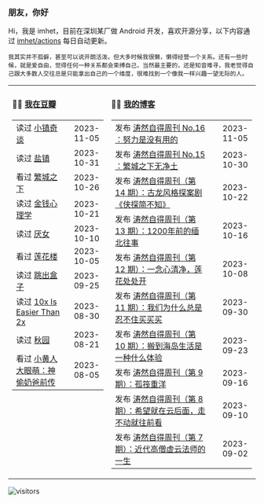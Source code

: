 ### 朋友，你好

Hi，我是 imhet，目前在深圳某厂做 Android 开发，喜欢开源分享，以下内容通过 <a href="https://github.com/imhet/imhet/actions" target="_blank">imhet/actions</a> 每日自动更新。

<!-- juzi starts -->
```
我其实并不孤僻，甚至可以说开朗活泼。但大多时候我很懒，懒得经营一个关系。还有一些时候，就是爱自由，觉得任何一种关系都会束缚自己，当然最主要的，还是知音难寻，我老觉得自己跟大多数人交往总是只能拿出自己的一个维度，很难找到一个像我一样兴趣一望无际的人。
```
<!-- juzi ends -->


<table width="900px">
<tr>
<td valign="top" width="40%">

#### 🤾‍♂️  <a href="https://www.douban.com/people/heyitao/" target="_blank">我在豆瓣</a>

<!-- douban starts -->
| | |
 |:------------- | -------------: |
| 读过 <a href='https://book.douban.com/subject/35556905/' target='_blank'>小镇奇谈</a> | 2023-11-05 |
| 读过 <a href='https://book.douban.com/subject/36193112/' target='_blank'>盐镇</a> | 2023-10-31 |
| 看过 <a href='http://movie.douban.com/subject/35725842/' target='_blank'>繁城之下</a> | 2023-10-26 |
| 读过 <a href='https://book.douban.com/subject/36415996/' target='_blank'>金钱心理学</a> | 2023-10-21 |
| 读过 <a href='https://book.douban.com/subject/36314870/' target='_blank'>厌女</a> | 2023-10-10 |
| 看过 <a href='http://movie.douban.com/subject/35633163/' target='_blank'>莲花楼</a> | 2023-10-05 |
| 读过 <a href='https://book.douban.com/subject/1175396/' target='_blank'>跳出盒子</a> | 2023-09-25 |
| 读过 <a href='https://book.douban.com/subject/36413459/' target='_blank'>10x Is Easier Than 2x</a> | 2023-08-30 |
| 读过 <a href='https://book.douban.com/subject/34998019/' target='_blank'>秋园</a> | 2023-08-21 |
| 看过 <a href='http://movie.douban.com/subject/26642033/' target='_blank'>小黄人大眼萌：神偷奶爸前传</a> | 2023-08-05 |
<!-- douban ends -->

</td>


<td valign="top" width="60%">

#### 🤹‍♀️ <a href="https://heyitao.com/" target="_blank">我的博客</a>

<!-- blog starts -->
| | |
 |:------------- | -------------: |
| 发布 <a href='http://heyitao.com/post/beyond-code-weekly-016' target='_blank'>涛然自得周刊 No.16 ：努力是没有用的</a> | 2023-11-05 |
| 发布 <a href='http://heyitao.com/post/beyond-code-weekly-015' target='_blank'>涛然自得周刊 No.15 ：繁城之下无净土</a> | 2023-10-30 |
| 发布 <a href='http://heyitao.com/post/beyond-code-weekly-014' target='_blank'>涛然自得周刊（第 14 期）：古龙风格探案剧《侠探简不知》</a> | 2023-10-22 |
| 发布 <a href='http://heyitao.com/post/beyond-code-weekly-013' target='_blank'>涛然自得周刊（第 13 期）：1200年前的缅北往事</a> | 2023-10-16 |
| 发布 <a href='http://heyitao.com/post/beyond-code-weekly-012' target='_blank'>涛然自得周刊（第 12 期）：一念心清净，莲花处处开</a> | 2023-10-08 |
| 发布 <a href='http://heyitao.com/post/beyond-code-weekly-011' target='_blank'>涛然自得周刊（第 11 期）：我们为什么总是忍不住买买买</a> | 2023-09-30 |
| 发布 <a href='http://heyitao.com/post/beyond-code-weekly-010' target='_blank'>涛然自得周刊（第 10 期）：搬到海岛生活是一种什么体验</a> | 2023-09-23 |
| 发布 <a href='http://heyitao.com/post/beyond-code-weekly-009' target='_blank'>涛然自得周刊（第 9 期）：孤筏重洋</a> | 2023-09-16 |
| 发布 <a href='http://heyitao.com/post/beyond-code-weekly-008' target='_blank'>涛然自得周刊（第 8 期）：希望就在云后面，走不动就往前看</a> | 2023-09-10 |
| 发布 <a href='http://heyitao.com/post/beyond-code-weekly-007' target='_blank'>涛然自得周刊（第 7 期）：近代高僧虚云法师的一生</a> | 2023-09-02 |
<!-- blog ends -->

</td>
</tr>


</table>

![visitors](https://visitor-badge.glitch.me/badge?page_id=imhet.imhet)